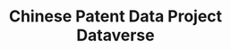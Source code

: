 ---
citation: "\n@article{he_matching_2019,\n\ttitle = {Matching {SIPO} patents to {Chinese}\
  \ listed firms (\"{Main} {Board}\")},\n\turl = {https://dataverse.harvard.edu/dataset.xhtml?persistentId=doi:10.7910/DVN/CF1IXO},\n\
  \tdoi = {10.7910/DVN/CF1IXO},\n\tabstract = {Matching SIPO patents to Chinese listed\
  \ firms (\"Main Board\"). Please refer to the user documentation \"Chinese Patent\
  \ Database User Documentation: M...},\n\tlanguage = {en},\n\turldate = {2021-08-17},\n\
  \tauthor = {He, Zi-Lin and Tong, Tony and Zhang, Yuchen and He, Wenlong},\n\tmonth\
  \ = dec,\n\tyear = {2019},\n\tnote = {type: dataset},\n}\n"
cost: None
description: "         \nMatching SIPO patents to Chinese listed firms (\"Main Board\"\
  ). Please refer to the user documentation \"Chinese Patent Database User Documentation:\
  \ Matching SIPO Patents to Chinese Publicly-Listed Companies and Subsidiaries\"\
  \ for more details about this dataset. "
documentation: 'https://dataverse.harvard.edu/dataset.xhtml?persistentId=doi:10.7910/DVN/QUH8KT '
last_edit: Mon, 19 Jun 2023 16:40:56 GMT
location: https://dataverse.harvard.edu/dataset.xhtml?persistentId=doi:10.7910/DVN/CF1IXO
maintained_by: Contact maintainer through Dataverse
open_access: 'TRUE'
record_creation_timestamp: 08/17/2021, 11:16:07
record_superceded_by: Tue, 01 Mar 2022 12:17:46 GMT
slug: sipo_matching
superseded_by: 2a0949bb-2f36-45a7-b4cf-109456cec21d
tags:
- China
- SIPO
- disambiguation
- patents
- firms
terms_of_use: ' CC0 1.0'
timeframe: through 2016?
title: Chinese Patent Data Project Dataverse
uuid: 1b372a68-18ae-45e3-9a28-a6feecc3e7b8
versioning: 'FALSE'
wed,_01_dec_2021_19:13:44_gmt: 2a0949bb-2f36-45a7-b4cf-109456cec21d
---